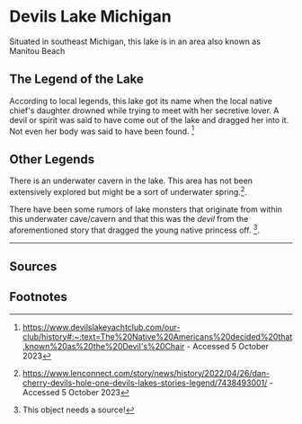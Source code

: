 # Devils Lake Michigan

Situated in southeast Michigan, this lake is in an area also known as Manitou Beach

## The Legend of the Lake

According to local legends, this lake got its name when the local native chief's daughter drowned while trying to meet with her secretive lover. A devil or spirit was said to have come out of the lake and dragged her into it. Not even her body was said to have been found. [^1] 

## Other Legends

There is an underwater cavern in the lake. This area has not been extensively explored but might be a sort of underwater spring.[^2]. 

There have been some rumors of lake monsters that originate from within this underwater cave/cavern and that this was the *devil* from the aforementioned story that dragged the young native princess off. [^Source needed]. 

---

## Sources
[^1]: https://www.devilslakeyachtclub.com/our-club/history#:~:text=The%20Native%20Americans%20decided%20that,known%20as%20the%20Devil's%20Chair - Accessed 5 October 2023

[^2]: https://www.lenconnect.com/story/news/history/2022/04/26/dan-cherry-devils-hole-one-devils-lakes-stories-legend/7438493001/ - Accessed 5 October 2023

[^Source needed]: This object needs a source!

## Footnotes

